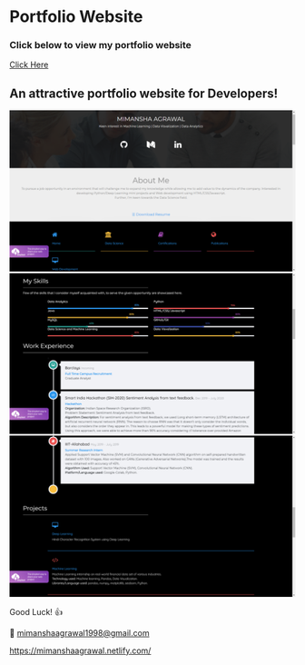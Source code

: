 # Portfolio Website

### Click below to view my portfolio website
[Click Here](https://mimanshaagrawal.netlify.com/)

## An attractive portfolio website for Developers!


<p align="center"> 
  <kbd>
  	<a href="https://chandrikadeb7.github.io/" target="_blank">
		<img src="Screenshot (21).png"></img>   
	  <img src="Screenshot (22).png"></img>  
	  <img src="Screenshot (26).png"></img>
	</a>
  </kbd>
</p>

Good Luck! :+1: 

:e-mail: mimanshaagrawal1998@gmail.com  

https://mimanshaagrawal.netlify.com/
